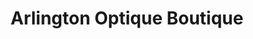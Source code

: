 ---
title: "Arlington Optique Boutique"
url: /arlington/arlington-optique-boutique/
shop: optician
---